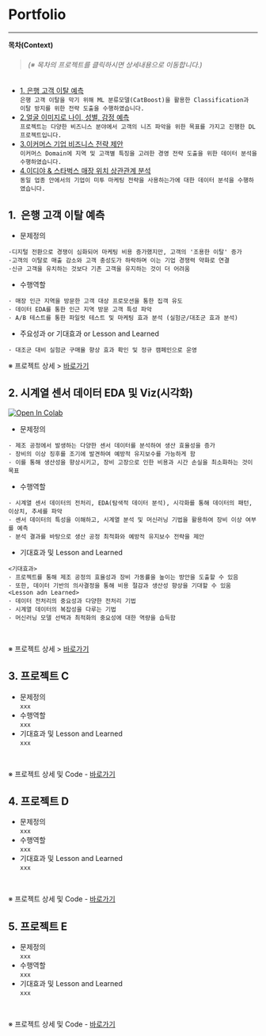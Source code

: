 # Portfolio
---
**목차(Context)**
> <h6>(※ 목차의 프로젝트를 클릭하시면 상세내용으로 이동합니다.)</h6>

* [1. 은행 고객 이탈 예측](#1-실시간-마케팅-반응고객-예측-및-감지조건-최적화)  
```은행 고객 이탈을 막기 위해 ML 분류모델(CatBoost)을 활용한 Classification과 이탈 방지를 위한 전략 도출을 수행하였습니다.```
* [2.얼굴 이미지로 나이, 성별, 감정 예측](#2-시계열-센서-데이터-EDA-및-Viz시각화)  
```프로젝트는 다양한 비즈니스 분야에서 고객의 니즈 파악을 위한 목표를 가지고 진행한 DL 프로젝트입니다.```  
* [3.이커머스 기업 비즈니스 전략 제안](#3-프로젝트-c)  
```이커머스 Domain에 지역 및 고객별 특징을 고려한 경영 전략 도출을 위한 데이터 분석을 수행하였습니다.```
* [4.이디야 & 스타벅스 매장 위치 상관관계 분석](#4-프로젝트-d)  
```동일 업종 안에서의 기업이 미투 마케팅 전략을 사용하는가에 대한 데이터 분석을 수행하였습니다.```

## 1.  은행 고객 이탈 예측  
<!--[![Open In Colab](https://colab.research.google.com/assets/colab-badge.svg)](https://colab.research.google.com/github/DAjihwanPark/portfolio/blob/main/%ED%94%84%EB%A1%9C%EC%A0%9D%ED%8A%B8A/02_notebook/S_PJT01_CODE.ipynb) -->
* 문제정의  
```
·디지털 전환으로 경쟁이 심화되어 마케팅 비용 증가했지만, 고객의 '조용한 이탈' 증가
·고객의 이탈로 매출 감소와 고객 충성도가 하락하며 이는 기업 경쟁력 약화로 연결
·신규 고객을 유치하는 것보다 기존 고객을 유지하는 것이 더 어려움
```  
* 수행역할  
```
· 매장 인근 지역을 방문한 고객 대상 프로모션을 통한 집객 유도
· 데이터 EDA를 통한 인근 지역 방문 고객 특성 파악
· A/B 테스트를 통한 파일럿 테스트 및 마케팅 효과 분석 (실험군/대조군 효과 분석)
```
* 주요성과 or 기대효과 or Lesson and Learned  
```
· 대조군 대비 실험군 구매율 향상 효과 확인 및 정규 캠페인으로 운영 
```

※ 프로젝트 상세 > [바로가기](https://github.com/DAjihwanPark/portfolio/tree/main/프로젝트A)  
 

## 2. 시계열 센서 데이터 EDA 및 Viz(시각화)
[![Open In Colab](https://colab.research.google.com/assets/colab-badge.svg)](https://colab.research.google.com/github/DAjihwanPark/portfolio/blob/main/%ED%94%84%EB%A1%9C%EC%A0%9D%ED%8A%B8B/02_notebook/exmaple01.ipynb)
* 문제정의  
```
· 제조 공정에서 발생하는 다양한 센서 데이터를 분석하여 생산 효율성을 증가
· 장비의 이상 징후를 조기에 발견하여 예방적 유지보수를 가능하게 함
· 이를 통해 생산성을 향상시키고, 장비 고장으로 인한 비용과 시간 손실을 최소화하는 것이 목표
```  
* 수행역할  
```
· 시계열 센서 데이터의 전처리, EDA(탐색적 데이터 분석), 시각화를 통해 데이터의 패턴, 이상치, 추세를 파악
· 센서 데이터의 특성을 이해하고, 시계열 분석 및 머신러닝 기법을 활용하여 장비 이상 여부를 예측
· 분석 결과를 바탕으로 생산 공정 최적화와 예방적 유지보수 전략을 제안
```  
* 기대효과 및 Lesson and Learned  
```
<기대효과>
· 프로젝트를 통해 제조 공정의 효율성과 장비 가동률을 높이는 방안을 도출할 수 있음
· 또한, 데이터 기반의 의사결정을 통해 비용 절감과 생산성 향상을 기대할 수 있움
<Lesson adn Learned>
· 데이터 전처리의 중요성과 다양한 전처리 기법
· 시계열 데이터의 복잡성을 다루는 기법
· 머신러닝 모델 선택과 최적화의 중요성에 대한 역량을 습득함
```
<br>

※ 프로젝트 상세 > [바로가기](https://github.com/DAjihwanPark/portfolio/tree/main/프로젝트B)  

## 3. 프로젝트 C
* 문제정의  
```xxx```  
* 수행역할  
```xxx```  
* 기대효과 및 Lesson and Learned  
```xxx```<br>
<br>

※ 프로젝트 상세 및 Code - [바로가기](https://github.com/DAjihwanPark/portfolio/tree/main/프로젝트A)

## 4. 프로젝트 D
* 문제정의  
```xxx```  
* 수행역할  
```xxx```  
* 기대효과 및 Lesson and Learned  
```xxx```<br>
<br>

※ 프로젝트 상세 및 Code - [바로가기](https://github.com/DAjihwanPark/portfolio/tree/main/프로젝트A)

## 5. 프로젝트 E
* 문제정의  
```xxx```  
* 수행역할  
```xxx```  
* 기대효과 및 Lesson and Learned  
```xxx```<br>
<br>

※ 프로젝트 상세 및 Code - [바로가기](https://github.com/DAjihwanPark/portfolio/tree/main/프로젝트A)
